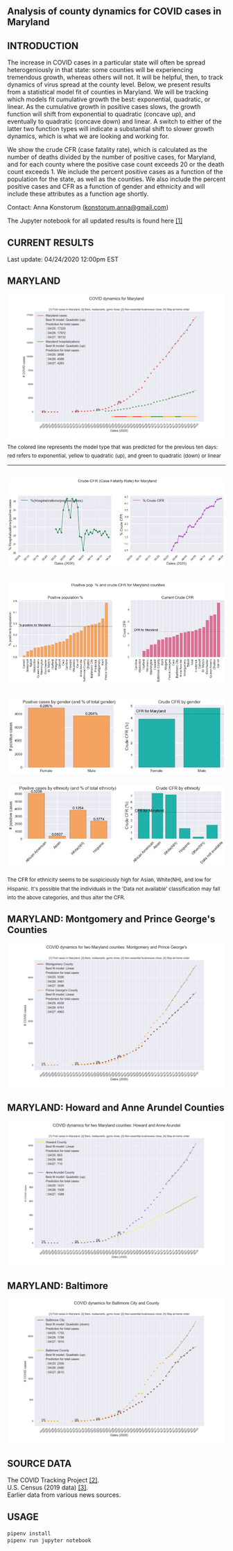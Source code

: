 Analysis of county dynamics for COVID cases in Maryland
------------

INTRODUCTION
------------
The increase in COVID cases in a particular state will often be spread heterogeniously in that state: some counties will be experiencing tremendous growth, whereas others will not.  It will be helpful, then, to track dynamics of virus spread at the county level.  Below, we present results from a statistical model fit of counties in Maryland.  We will be tracking which models fit cumulative growth the best: exponential, quadratic, or linear.  As the cumulative growth in positive cases slows, the growth function will shift from exponential to quadratic (concave up), and eventually to quadratic (concave down) and linear.  A switch to either of the latter two function types will indicate a substantial shift to slower growth dynamics, which is what we are looking and working for.

We show the crude CFR (case fatality rate), which is calculated as the number of deaths divided by the number of positive cases, for Maryland, and for each county where the positive case count exceeds 20 or the death count exceeds 1.  We include the percent positive cases as a function of the population for the state, as well as the counties.  We also include the percent positive cases and CFR as a function of gender and ethnicity and will include these attributes as a function age shortly.

Contact: Anna Konstorum (konstorum.anna@gmail.com)

The Jupyter notebook for all updated results is found here [[1]](https://github.com/akonstodata/md_county_covid/blob/master/code/MD_COVID_Dynamics_model_choose.ipynb)

CURRENT RESULTS
------------
Last update: 04/24/2020 12:00pm EST

MARYLAND
------------

![](https://github.com/akonstodata/md_county_covid/blob/master/results/MD_COVID_update.png)
<sub>The colored line represents the model type that was predicted for the previous ten days: red refers to exponential, yellow to quadratic (up), and green to quadratic (down) or linear </sub>

------------
![](https://github.com/akonstodata/md_county_covid/blob/master/results/MD_COVID_percent.png)
------------
![](https://github.com/akonstodata/md_county_covid/blob/master/results/MD_COVID_county_stats.png)
------------
![](https://github.com/akonstodata/md_county_covid/blob/master/results/MD_COVID_gender.png)
------------

![](https://github.com/akonstodata/md_county_covid/blob/master/results/MD_COVID_types.png)

<sub>The CFR for ethnicity seems to be suspiciously high for Asian, White(NH), and low for Hispanic.  It's possible that the individuals in the 'Data not available' classification may fall into the above categories, and thus alter the CFR.</sub>

MARYLAND: Montgomery and Prince George's Counties
------------
![](https://github.com/akonstodata/md_county_covid/blob/master/results/MD_COVID_Mont_Prince_update.png)

MARYLAND: Howard and Anne Arundel Counties
------------
![](https://github.com/akonstodata/md_county_covid/blob/master/results/MD_COVID_Howard_AA_update.png)

MARYLAND: Baltimore
------------
![](https://github.com/akonstodata/md_county_covid/blob/master/results/MD_COVID_Baltimore_update.png)

SOURCE DATA
------------
The COVID Tracking Project [[2]](https://covidtracking.com/).  
U.S. Census (2019 data) [[3]](https://census.gov/).  
Earlier data from various news sources.


USAGE
------------
```
pipenv install
pipenv run jupyter notebook
```
